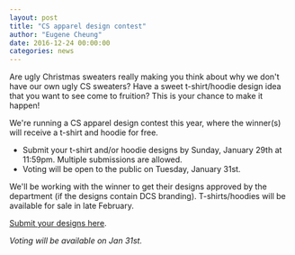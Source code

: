 ```yaml
---
layout: post
title: "CS apparel design contest"
author: "Eugene Cheung"
date: 2016-12-24 00:00:00
categories: news
---
```


Are ugly Christmas sweaters really making you think about why we don't have our own ugly CS sweaters? Have a sweet t-shirt/hoodie design idea that you want to see come to fruition? This is your chance to make it happen!

We're running a CS apparel design contest this year, where the winner(s) will receive a t-shirt and hoodie for free.

- Submit your t-shirt and/or hoodie designs by Sunday, January 29th at 11:59pm. Multiple submissions are allowed.
- Voting will be open to the public on Tuesday, January 31st.

We'll be working with the winner to get their designs approved by the department (if the designs contain DCS branding). T-shirts/hoodies will be available for sale in late February.

[Submit your designs here](https://docs.google.com/forms/d/e/1FAIpQLSe8qg28tzOPTJyci-kB77HM-UAqpYe5pwbh_I2tXqN1tnYKBw/viewform).

*Voting will be available on Jan 31st.*
